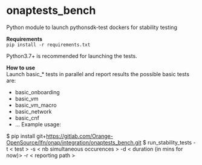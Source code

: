 # onaptests_bench

Python module to launch pythonsdk-test dockers for stability testing

**Requirements**
<br/>
`pip install -r requirements.txt`

Python3.7+ is recommended for launching the tests.
<br/>

**How to use**
<br/>
Launch basic_* tests in parallel and report results
the possible basic tests are:
 - basic_onboarding
 - basic_vm
 - basic_vm_macro
 - basic_network
 - basic_cnf
 - ...
Example usage:

$ pip install git+https://gitlab.com/Orange-OpenSource/lfn/onap/integration/onaptests_bench.git
$ run_stability_tests
               -t < test >
               -s < nb simultaneous occurences >
               -d < duration (in mins for now)>
               -r < reporting path >
